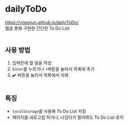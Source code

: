 # dailyToDo

https://yiseojun.github.io/dailyToDo/   
웹을 통해 구현한 간단한 To Do List
<br><br>
## 사용 방법

1. 입력칸에 할 일을 작성
2. ```Enter```를 누르거나 ```+```버튼을 눌러서 목록에 추가
3. ✔️ 버튼을 눌러서 목록에서 삭제
<br><br>
## 특징

- ```localStorage```를 사용해 To Do List 저장
- 페이지를 새로고침 하거나, 나갔다가 들어와도 To Do List 유지
